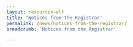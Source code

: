 ```yaml
---
layout: resources-alt
title: 'Notices from the Registrar'
permalink: /news/notices-from-the-registrar/
breadcrumb: 'Notices from the Registrar'

---
```


